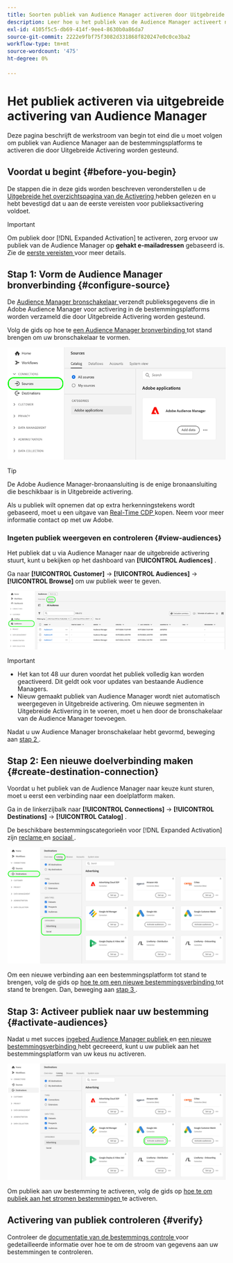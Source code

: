 ```yaml
---
title: Soorten publiek van Audience Manager activeren door Uitgebreide activering
description: Leer hoe u het publiek van de Audience Manager activeert naar sociale en advertentiebestemmingen, via Uitgebreide activering van de Audience Manager.
exl-id: 4105f5c5-db69-414f-9ee4-8630b0a86da7
source-git-commit: 2222e9fbf75f3082d331868f820247e0c0ce3ba2
workflow-type: tm+mt
source-wordcount: '475'
ht-degree: 0%

---
```


# Het publiek activeren via uitgebreide activering van Audience Manager

Deze pagina beschrijft de werkstroom van begin tot eind die u moet volgen om publiek van Audience Manager aan de bestemmingsplatforms te activeren die door Uitgebreide Activering worden gesteund.

## Voordat u begint {#before-you-begin}

De stappen die in deze gids worden beschreven veronderstellen u de [ Uitgebreide het overzichtspagina van de Activering ](overview.md) hebben gelezen en u hebt bevestigd dat u aan de eerste vereisten voor publieksactivering voldoet.

>[!IMPORTANT]
>
>Om publiek door [!DNL Expanded Activation] te activeren, zorg ervoor uw publiek van de Audience Manager op **gehakt e-mailadressen** gebaseerd is. Zie de [ eerste vereisten ](overview.md#prerequisites) voor meer details.

## Stap 1: Vorm de Audience Manager bronverbinding {#configure-source}

De [ Audience Manager bronschakelaar ](../sources/connectors/adobe-applications/audience-manager.md) verzendt publieksgegevens die in Adobe Audience Manager voor activering in de bestemmingsplatforms worden verzameld die door Uitgebreide Activering worden gesteund.

Volg de gids op hoe te [ een Audience Manager bronverbinding ](../sources/tutorials/ui/create/adobe-applications/audience-manager.md) tot stand brengen om uw bronschakelaar te vormen.

![ beeld UI van het Platform dat het Bronlusje met de Audience Manager bronverbinding toont.](assets/sources-tab.png)

>[!TIP]
>
>De Adobe Audience Manager-bronaansluiting is de enige bronaansluiting die beschikbaar is in Uitgebreide activering.
>
>Als u publiek wilt opnemen dat op extra herkenningstekens wordt gebaseerd, moet u een uitgave van [ Real-Time CDP ](../rtcdp/overview.md) kopen. Neem voor meer informatie contact op met uw Adobe.

### Ingeten publiek weergeven en controleren {#view-audiences}

Het publiek dat u via Audience Manager naar de uitgebreide activering stuurt, kunt u bekijken op het dashboard van **[!UICONTROL Audiences]** .

Ga naar **[!UICONTROL Customer]** -> **[!UICONTROL Audiences]** -> **[!UICONTROL Browse]** om uw publiek weer te geven.

![ beeld UI van het Platform dat de pagina van het publiek toont.](assets/audiences-browse.png)

>[!IMPORTANT]
>
>* Het kan tot 48 uur duren voordat het publiek volledig kan worden geactiveerd. Dit geldt ook voor updates van bestaande Audience Managers.
>* Nieuw gemaakt publiek van Audience Manager wordt niet automatisch weergegeven in Uitgebreide activering. Om nieuwe segmenten in Uitgebreide Activering in te voeren, moet u hen door de bronschakelaar van de Audience Manager toevoegen.

Nadat u uw Audience Manager bronschakelaar hebt gevormd, beweging aan [ stap 2 ](#create-destination-connection).

## Stap 2: Een nieuwe doelverbinding maken {#create-destination-connection}

Voordat u het publiek van de Audience Manager naar keuze kunt sturen, moet u eerst een verbinding naar een doelplatform maken.

Ga in de linkerzijbalk naar **[!UICONTROL Connections]** -> **[!UICONTROL Destinations]** -> **[!UICONTROL Catalog]** .

De beschikbare bestemmingscategorieën voor [!DNL Expanded Activation] zijn [ reclame ](../destinations/catalog/advertising/overview.md) en [ sociaal ](../destinations/catalog/social/overview.md).

![ beeld UI van het Platform die de bestemmingscatalogus voor Uitgebreide Activering tonen.](assets/destination-catalog.png)

Om een nieuwe verbinding aan een bestemmingsplatform tot stand te brengen, volg de gids op [ hoe te om een nieuwe bestemmingsverbinding ](../destinations/ui/connect-destination.md) tot stand te brengen. Dan, beweging aan [ stap 3 ](#activate-audiences).

## Stap 3: Activeer publiek naar uw bestemming {#activate-audiences}

Nadat u met succes [ ingebed Audience Manager publiek ](#configure-source) en [ een nieuwe bestemmingsverbinding ](#create-destination-connection) hebt gecreeerd, kunt u uw publiek aan het bestemmingsplatform van uw keus nu activeren.

![ beeld UI van het Platform die de bestemmingscatalogus voor Uitgebreide Activering tonen.](assets/activate-audiences.png)

Om publiek aan uw bestemming te activeren, volg de gids op [ hoe te om publiek aan het stromen bestemmingen ](../destinations/ui/activate-segment-streaming-destinations.md) te activeren.

## Activering van publiek controleren {#verify}

Controleer de [ documentatie van de bestemmings controle ](../dataflows/ui/monitor-destinations.md) voor gedetailleerde informatie over hoe te om de stroom van gegevens aan uw bestemmingen te controleren.
